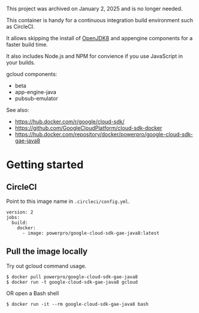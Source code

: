 This project was archived on January 2, 2025 and is no longer needed.

This container is handy for a continuous integration build environment such as CircleCI.

It allows skipping the install of [OpenJDK8](https://openjdk.java.net/projects/jdk8/) and appengine components for a faster build time.

It also includes Node.js and NPM for convience if you use JavaScript in your builds.

gcloud components:
- beta
- app-engine-java
- pubsub-emulator

See also:
- https://hub.docker.com/r/google/cloud-sdk/
- https://github.com/GoogleCloudPlatform/cloud-sdk-docker
- https://hub.docker.com/repository/docker/powerpro/google-cloud-sdk-gae-java8

# Getting started

## CircleCI

Point to this image name in ``.circleci/config.yml``.

```
version: 2
jobs:
  build:
    docker:
      - image: powerpro/google-cloud-sdk-gae-java8:latest
```

## Pull the image locally

Try out gcloud command usage.

```
$ docker pull powerpro/google-cloud-sdk-gae-java8
$ docker run -t google-cloud-sdk-gae-java8 gcloud
```

OR open a Bash shell
```
$ docker run -it --rm google-cloud-sdk-gae-java8 bash
```
